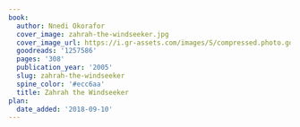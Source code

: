 ```yaml
---
book:
  author: Nnedi Okorafor
  cover_image: zahrah-the-windseeker.jpg
  cover_image_url: https://i.gr-assets.com/images/S/compressed.photo.goodreads.com/books/1347440766l/1257586.jpg
  goodreads: '1257586'
  pages: '308'
  publication_year: '2005'
  slug: zahrah-the-windseeker
  spine_color: '#ecc6aa'
  title: Zahrah the Windseeker
plan:
  date_added: '2018-09-10'
---
```

